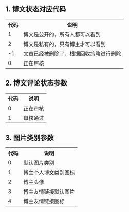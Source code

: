 ## 1. 博文状态对应代码
<table>
<tr>
<th>代码</th>
<th>说明</th>
</tr>
<tr>
<td>1</td>
<td>博文是公开的，所有人都可以看到</td>
</tr>
<tr>
<td>2</td>
<td>博文是私有的，只有博主才可以看到</td>
</tr>
<tr>
<td>-1</td>
<td>文章已经被删除了，根据回收策略进行删除</td>
</tr>
<tr>
<td>0</td>
<td>正在审核</td>
</tr>
</table>

## 2. 博文评论状态参数
<table>
<tr>
<th>代码</th>
<th>说明</th>
</tr>
<tr>
<td>0</td>
<td>正在审核</td>
</tr>
<tr>
<td>1</td>
<td>审核通过</td>
</tr>
</table>

## 3. 图片类别参数
<table>
<tr>
<th>代码</th>
<th>说明</th>
</tr>
<tr>
<td>0</td>
<td>默认图片类别</td>
</tr>
<tr>
<td>1</td>
<td>博主个人博文类别图标</td>
</tr>
<tr>
<td>2</td>
<td>博主头像</td>
</tr>
<tr>
<td>3</td>
<td>博主友情链接默认图片</td>
</tr>
<tr>
<td>4</td>
<td>博主友情链接图标</td>
</tr>
</table>